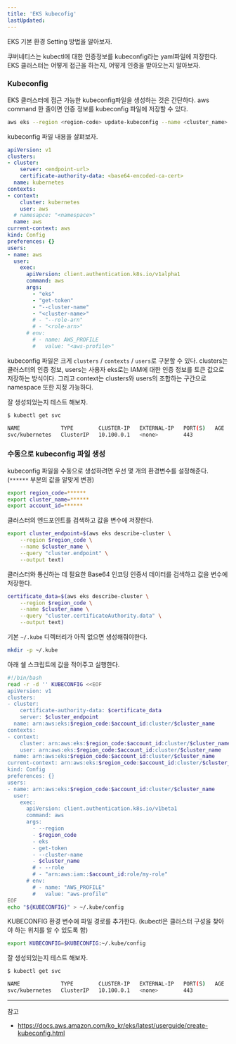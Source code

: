 ```yaml
---
title: 'EKS kubecofig'
lastUpdated: 
---
```

 
EKS 기본 환경 Setting 방법을 알아보자.

쿠버네티스는 kubectl에 대한 인증정보를 kubeconfig라는 yaml파일에 저장한다. EKS 클러스터는 어떻게 접근을 하는지, 어떻게 인증을 받아오는지 알아보자.

### Kubeconfig

EKS 클러스터에 접근 가능한 kubeconfig파일을 생성하는 것은 간단하다. aws command 한 줄이면 인증 정보를 kubeconfig 파일에 저장할 수 있다.

```bash
aws eks --region <region-code> update-kubeconfig --name <cluster_name>
```

kubeconfig 파일 내용을 살펴보자.

```yml
apiVersion: v1
clusters:
- cluster:
    server: <endpoint-url>
    certificate-authority-data: <base64-encoded-ca-cert>
  name: kubernetes
contexts:
- context:
    cluster: kubernetes
    user: aws
  # namesapce: "<namespace>"
  name: aws
current-context: aws
kind: Config
preferences: {}
users:
- name: aws
  user:
    exec:
      apiVersion: client.authentication.k8s.io/v1alpha1
      command: aws
      args:
        - "eks"
        - "get-token"
        - "--cluster-name"
        - "<cluster-name>"
        # - "--role-arn"
        # - "<role-arn>"
      # env:
        # - name: AWS_PROFILE
        #   value: "<aws-profile>"

```

kubeconfig 파일은 크게 `clusters` / `contexts` / `users`로 구분할 수 있다. clusters는 클러스터의 인증 정보, users는 사용자 eks로는 IAM에 대한 인증 정보를 토큰 값으로 저장하는 방식이다. 그리고 context는 clusters와 users의 조합하는 구간으로 namespace 또한 지정 가능하다.

잘 생성되었는지 테스트 해보자.

```bash
$ kubectl get svc

NAME             TYPE        CLUSTER-IP   EXTERNAL-IP   PORT(S)   AGE
svc/kubernetes   ClusterIP   10.100.0.1   <none>        443
```

### 수동으로 kubeconfig 파일 생성

kubeconfig 파일을 수동으로 생성하려면 우선 몇 개의 환경변수를 설정해준다. (`******` 부분의 값을 알맞게 변경)

```bash
export region_code=******
export cluster_name=******
export account_id=******
```

클러스터의 엔드포인트를 검색하고 값을 변수에 저장한다.

```bash
export cluster_endpoint=$(aws eks describe-cluster \
    --region $region_code \
    --name $cluster_name \
    --query "cluster.endpoint" \
    --output text)
```

클러스터와 통신하는 데 필요한 Base64 인코딩 인증서 데이터를 검색하고 값을 변수에 저장한다.

```bash
certificate_data=$(aws eks describe-cluster \
    --region $region_code \
    --name $cluster_name \
    --query "cluster.certificateAuthority.data" \
    --output text)
```
  
기본 `~/.kube` 디렉터리가 아직 없으면 생성해줘야한다.

```bash
mkdir -p ~/.kube
```

아래 쉘 스크립트에 값을 적어주고 실행한다.

```bash
#!/bin/bash
read -r -d '' KUBECONFIG <<EOF
apiVersion: v1
clusters:
- cluster:
    certificate-authority-data: $certificate_data
    server: $cluster_endpoint
  name: arn:aws:eks:$region_code:$account_id:cluster/$cluster_name
contexts:
- context:
    cluster: arn:aws:eks:$region_code:$account_id:cluster/$cluster_name
    user: arn:aws:eks:$region_code:$account_id:cluster/$cluster_name
  name: arn:aws:eks:$region_code:$account_id:cluster/$cluster_name
current-context: arn:aws:eks:$region_code:$account_id:cluster/$cluster_name
kind: Config
preferences: {}
users:
- name: arn:aws:eks:$region_code:$account_id:cluster/$cluster_name
  user:
    exec:
      apiVersion: client.authentication.k8s.io/v1beta1
      command: aws
      args:
        - --region
        - $region_code
        - eks
        - get-token
        - --cluster-name
        - $cluster_name
        # - --role
        # - "arn:aws:iam::$account_id:role/my-role"
      # env:
        # - name: "AWS_PROFILE"
        #   value: "aws-profile"
EOF
echo "${KUBECONFIG}" > ~/.kube/config
```

KUBECONFIG 환경 변수에 파일 경로를 추가한다. (kubectl은 클러스터 구성을 찾아야 하는 위치를 알 수 있도록 함)

```bash
export KUBECONFIG=$KUBECONFIG:~/.kube/config
```

잘 생성되었는지 테스트 해보자.

```bash
$ kubectl get svc

NAME             TYPE        CLUSTER-IP   EXTERNAL-IP   PORT(S)   AGE
svc/kubernetes   ClusterIP   10.100.0.1   <none>        443
```

---
참고
- https://docs.aws.amazon.com/ko_kr/eks/latest/userguide/create-kubeconfig.html